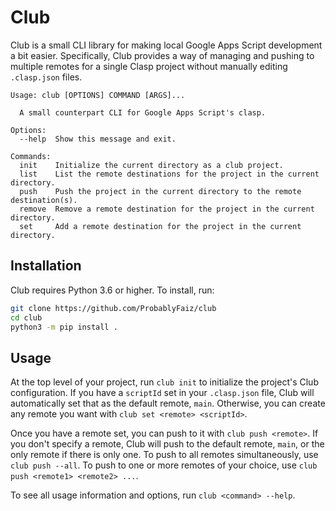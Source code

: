 # Club

Club is a small CLI library for making local Google Apps Script development
a bit easier. Specifically, Club provides a way of managing and pushing
to multiple remotes for a single Clasp project without manually editing
`.clasp.json` files.

```
Usage: club [OPTIONS] COMMAND [ARGS]...

  A small counterpart CLI for Google Apps Script's clasp.

Options:
  --help  Show this message and exit.

Commands:
  init    Initialize the current directory as a club project.
  list    List the remote destinations for the project in the current directory.
  push    Push the project in the current directory to the remote destination(s).
  remove  Remove a remote destination for the project in the current directory.
  set     Add a remote destination for the project in the current directory.
```

## Installation

Club requires Python 3.6 or higher. To install, run:

```bash
git clone https://github.com/ProbablyFaiz/club
cd club
python3 -m pip install .
```

## Usage

At the top level of your project, run `club init` to initialize the project's Club configuration.
If you have a `scriptId` set in your `.clasp.json` file, Club will automatically set that as the
default remote, `main`. Otherwise, you can create any remote you want with `club set <remote> <scriptId>`.

Once you have a remote set, you can push to it with `club push <remote>`. If you don't specify a remote,
Club will push to the default remote, `main`, or the only remote if there is only one. To push to all
remotes simultaneously, use `club push --all`. To push to one or more remotes of your choice, use
`club push <remote1> <remote2> ...`.

To see all usage information and options, run `club <command> --help`.
